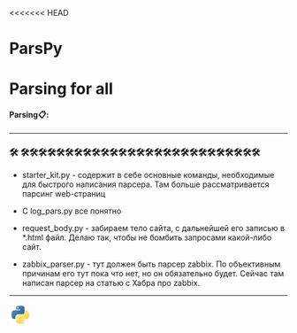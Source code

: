 <<<<<<< HEAD
# ParsPy
Parsing for all
=======
#### Parsing:clipboard::
___

### :hammer_and_wrench: :hammer_and_wrench::hammer_and_wrench::hammer_and_wrench::hammer_and_wrench::hammer_and_wrench::hammer_and_wrench::hammer_and_wrench::hammer_and_wrench::hammer_and_wrench::hammer_and_wrench::hammer_and_wrench::hammer_and_wrench::hammer_and_wrench::hammer_and_wrench::hammer_and_wrench::hammer_and_wrench::hammer_and_wrench::hammer_and_wrench::hammer_and_wrench::hammer_and_wrench::hammer_and_wrench::hammer_and_wrench::hammer_and_wrench::hammer_and_wrench::hammer_and_wrench::hammer_and_wrench::hammer_and_wrench:
- starter_kit.py - содержит в себе основные команды, необходимые для быстрого написания парсера. Там больше рассматривается парсинг web-страниц

- С log_pars.py все понятно

- request_body.py - забираем тело сайта, с дальнейшей его записью в *.html файл. Делаю так, чтобы не бомбить запросами какой-либо сайт.

- zabbix_parser.py - тут должен быть парсер zabbix. По объективным причинам его тут пока что нет, но он обязательно будет. Сейчас там написан парсер на статью с Хабра про zabbix.  
___
<div>
<img src="https://github.com/devicons/devicon/blob/master/icons/python/python-original.svg" title="Python" **alt="Python" width="40" height="40"/>
</div>

